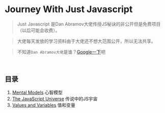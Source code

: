 # Journey With Just Javascript

> Just Javascript 是Dan Abramov大佬传授JS秘诀的非公开但是免费项目（以后可能会收费）。

> 大佬每天发放的学习资料由于大佬还不想大范围公开，所以无法共享。

> 不知道`Dan Abramov大佬`是谁？[Google一下](https://github.com/gaearon)吧

<br/>

## 目录
1. [Mental Models](./src/mental_model.md) 心智模型
2. [The JavaScript Universe](./src/the_js_uni.md) 传说中的JS宇宙
3. [Values and Variables](./values_and_variables.md) 值和变量


